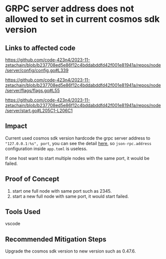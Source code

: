 # GRPC server address does not allowed to set in current cosmos sdk version 

## Links to affected code

https://github.com/code-423n4/2023-11-zetachain/blob/b237708ed5e86f12c4bddabddfd42f001e81941a/repos/node/server/config/config.go#L339

https://github.com/code-423n4/2023-11-zetachain/blob/b237708ed5e86f12c4bddabddfd42f001e81941a/repos/node/server/flags/flags.go#L55

https://github.com/code-423n4/2023-11-zetachain/blob/b237708ed5e86f12c4bddabddfd42f001e81941a/repos/node/server/start.go#L205C1-L206C1

## Impact

Current used cosmos sdk version hardcode the grpc server address to `"127.0.0.1:%s", port`, you can see the detail [here](https://github.com/cosmos/cosmos-sdk/pull/18254/files#diff-97289af2ab66016f168df6fccac70626d125f170e5cf0841fcdc8fa624999608L501), so `json-rpc.address` configuration inside `app.toml` is useless.

If one host want to start multiple nodes with the same port, it would be failed.



## Proof of Concept
1. start one full node with same port such as 2345.
2. start a new full node with same port, it would start failed.

## Tools Used

vscode

## Recommended Mitigation Steps

Upgrade the cosmos sdk version to new version such as 0.47.6.
